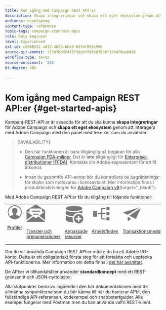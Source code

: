 ```yaml
---
title: Kom igång med Campaign REST API:er
description: Skapa integreringar och skapa ett eget ekosystem genom att interagera Campaign med en panel med tekniker.
audience: developing
content-type: reference
topic-tags: campaign-standard-apis
role: Data Engineer
level: Experienced
exl-id: c6968252-a012-4029-bbb8-66f4f693e99b
source-git-commit: 115b7b6824f3736e03f9fb87898f1264f9bab636
workflow-type: tm+mt
source-wordcount: '231'
ht-degree: 40%

---
```


# Kom igång med Campaign REST API:er {#get-started-apis}

Kampanj-REST-API:er är avsedda för att du ska kunna **skapa integreringar** för Adobe Campaign och **skapa ett eget ekosystem** genom att interagera med Adobe Campaign med den panel med tekniker som du använder.

>[!AVAILABILITY]
>
>* Den här funktionen är bara tillgänglig på begäran för alla [Campaign FDA-miljöer](../../architecture/fda-deployment.md). Det är **inte** tillgängligt för [Enterprise-distributioner (FFDA)](../../architecture/enterprise-deployment.md). Kontakta din Adobe-representant för att få åtkomst.
>
>* Innan du genomför API-anrop bör du kontrollera de begränsningar för skalor som motsvaras i licensavtalet. Mer information finns i produktbeskrivningen för [Adobe Campaign v8](https://helpx.adobe.com/se/legal/product-descriptions/adobe-campaign-managed-cloud-services.html){target="_blank"}.


Med Adobe Campaign REST API:er får du tillgång till följande funktioner:

<table><tr>
 <td valign="top"><a href="retrieving-profiles.md"><img width="60px" alt="villkor" src="assets/icon_profile.svg"/></a><p><a href="retrieving-profiles.md">Profiler</a></p></td>
<td valign="top"><a href="creating-a-service.md"><img width="60px" alt="villkor" src="assets/icon_services.svg"/></a><p><a href="creating-a-service.md">Tjänster och prenumerationer</a></p></td>
<td valign="top"><a href="interacting-with-custom-resources.md"><img width="60px" alt="villkor" src="assets/icon_customresources.svg"/></a><p><a href="interacting-with-custom-resources.md">Anpassade resurser</a></p></td>
<td valign="top"><a href="controlling-a-workflow.md"><img width="60px" alt="villkor" src="assets/icon_workflows.svg"/></a><p><a href="controlling-a-workflow.md">Arbetsflöden</a></p></td>
<td valign="top"><a href="managing-transactional-messages.md"><img width="60px" alt="villkor" src="assets/icon_transactionalmessage.svg"/></a><p><a href="managing-transactional-messages.md">Transaktionsmeddelanden</a></p></td>
</tr></table>

Om du vill använda Campaign REST API:er måste du ha ett Adobe I/O-konto. Detta är ett obligatoriskt första steg för att fortsätta och upptäcka API-funktionerna.
Mer information om detta finns i [det här avsnittet](setting-up-api-access.md).

De API:er vi tillhandahåller använder **standardkoncept** med ett REST-gränssnitt och JSON-nyttolaster.

Alla slutpunkter beskrivs ingående i den här dokumentationen med de allmänna synpunkterna som du bör känna till när du hanterar API:t, den fullständiga API-referensen, kodexempel och snabbstartguider. Alla exempel fungerar med Postman men du kan använda valfri REST-klient.

